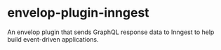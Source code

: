# envelop-plugin-inngest
An envelop plugin that sends GraphQL response data to Inngest to help build event-driven applications.

